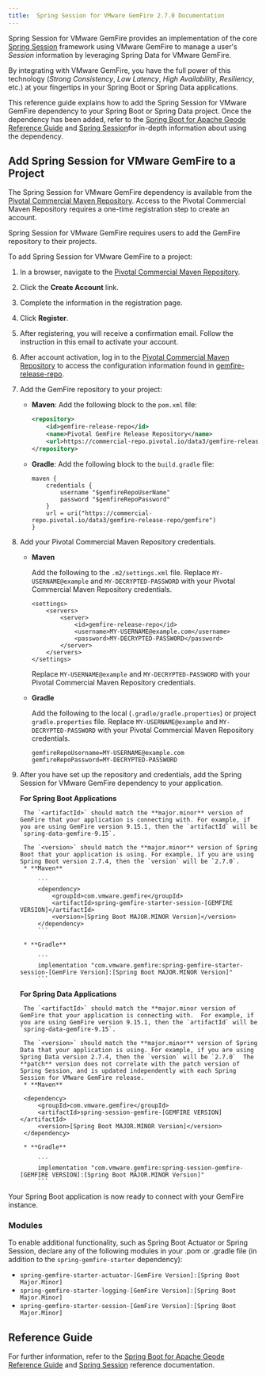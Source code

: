 ```yaml
---
title:  Spring Session for VMware GemFire 2.7.0 Documentation
---
```


<!-- 
 Copyright (c) VMware, Inc. 2022. All rights reserved.
 Licensed to the Apache Software Foundation (ASF) under one or more contributor license
 agreements. See the NOTICE file distributed with this work for additional information regarding
 copyright ownership. The ASF licenses this file to You under the Apache License, Version 2.0 (the
 "License"); you may not use this file except in compliance with the License. You may obtain a
 copy of the License at
 
 http://www.apache.org/licenses/LICENSE-2.0
 
 Unless required by applicable law or agreed to in writing, software distributed under the License
 is distributed on an "AS IS" BASIS, WITHOUT WARRANTIES OR CONDITIONS OF ANY KIND, either express
 or implied. See the License for the specific language governing permissions and limitations under
 the License.
-->

<!--
Licensed to the Apache Software Foundation (ASF) under one or more
contributor license agreements.  See the NOTICE file distributed with
this work for additional information regarding copyright ownership.
The ASF licenses this file to You under the Apache License, Version 2.0
(the "License"); you may not use this file except in compliance with
the License.  You may obtain a copy of the License at

     http://www.apache.org/licenses/LICENSE-2.0

Unless required by applicable law or agreed to in writing, software
distributed under the License is distributed on an "AS IS" BASIS,
WITHOUT WARRANTIES OR CONDITIONS OF ANY KIND, either express or implied.
See the License for the specific language governing permissions and
limitations under the License.
-->

Spring Session for VMware GemFire provides an implementation of the core [Spring Session](https://spring.io/projects/spring-session) framework using VMware GemFire to manage a user's _Session_ information by leveraging Spring Data for VMware GemFire.

By integrating with VMware GemFire, you have the full power of this technology (_Strong Consistency_, _Low Latency_, _High Availability_, _Resiliency_, etc.) at your fingertips in your Spring Boot or Spring Data applications.

This reference guide explains how to add the Spring Session for VMware GemFire dependency to your Spring Boot or Spring Data project. Once the dependency has been added, refer to the [Spring Boot for Apache Geode Reference Guide](https://docs.spring.io/spring-boot-data-geode-build/current/reference/html5/) and [Spring Session](https://docs.spring.io/spring-session-data-geode/docs/current/reference/html5/)for in-depth information about using the dependency.

## <a id="add-to-project"></a>Add Spring Session for VMware GemFire to a Project

The Spring Session for VMware GemFire dependency is available from the [Pivotal Commercial Maven Repository](https://commercial-repo.pivotal.io/login/auth). Access to the Pivotal Commercial Maven Repository requires a one-time registration step to create an account.

Spring Session for VMware GemFire requires users to add the GemFire repository to their projects.

To add Spring Session for VMware GemFire to a project:

1. In a browser, navigate to the [Pivotal Commercial Maven Repository](https://commercial-repo.pivotal.io/login/auth).

2. Click the **Create Account** link.

3. Complete the information in the registration page.

4. Click **Register**.

5. After registering, you will receive a confirmation email. Follow the instruction in this email to activate your account.

6. After account activation, log in to the  [Pivotal Commercial Maven Repository](https://commercial-repo.pivotal.io/login/auth) to access the configuration information found in [gemfire-release-repo](https://commercial-repo.pivotal.io/repository/gemfire-release-repo).

7. Add the GemFire repository to your project:

    * **Maven**: Add the following block to the `pom.xml` file:

        ```xml
        <repository>
            <id>gemfire-release-repo</id>
            <name>Pivotal GemFire Release Repository</name>
            <url>https://commercial-repo.pivotal.io/data3/gemfire-release-repo/gemfire</url>
        </repository>
        ```

    * **Gradle**: Add the following block to the `build.gradle` file:

        ```
        maven {
            credentials {
                username "$gemfireRepoUserName"
                password "$gemfireRepoPassword"
            }
            url = uri("https://commercial-repo.pivotal.io/data3/gemfire-release-repo/gemfire")
        }
        ```

8. Add your Pivotal Commercial Maven Repository credentials.

    * **Maven**

        Add the following to the `.m2/settings.xml` file. Replace `MY-USERNAME@example` and `MY-DECRYPTED-PASSWORD` with your Pivotal Commercial Maven Repository credentials.
        ```
        <settings>
            <servers>
                <server>
                    <id>gemfire-release-repo</id>
                    <username>MY-USERNAME@example.com</username>
                    <password>MY-DECRYPTED-PASSWORD</password>
                </server>
            </servers>
        </settings>
        ```
        Replace `MY-USERNAME@example` and `MY-DECRYPTED-PASSWORD` with your Pivotal Commercial Maven Repository credentials.

    * **Gradle**

        Add the following to the local (`.gradle/gradle.properties`) or project `gradle.properties` file. Replace `MY-USERNAME@example` and `MY-DECRYPTED-PASSWORD` with your Pivotal Commercial Maven Repository credentials.
        ```
        gemfireRepoUsername=MY-USERNAME@example.com
        gemfireRepoPassword=MY-DECRYPTED-PASSWORD
        ```

9. After you have set up the repository and credentials, add the Spring Session for VMware GemFire dependency to your application.

    **For Spring Boot Applications**

        The `<artifactId>` should match the **major.minor** version of GemFire that your application is connecting with. For example, if you are using GemFire version 9.15.1, then the `artifactId` will be `spring-data-gemfire-9.15`.

        The `<version>` should match the **major.minor** version of Spring Boot that your application is using. For example, if you are using Spring Boot version 2.7.4, then the `version` will be `2.7.0`.
        * **Maven**

            ```
            <dependency>
                <groupId>com.vmware.gemfire</groupId>
                <artifactId>spring-gemfire-starter-session-[GEMFIRE VERSION]</artifactId>
                <version>[Spring Boot MAJOR.MINOR Version]</version>
            </dependency>
            ```

        * **Gradle**

            ```
            implementation "com.vmware.gemfire:spring-gemfire-starter-session-[GemFire Version]:[Spring Boot MAJOR.MINOR Version]"
            ```

    **For Spring Data Applications**

        The `<artifactId>` should match the **major.minor version of GemFire that your application is connecting with.  For example, if you are using GemFire version 9.15.1, then the `artifactId` will be `spring-data-gemfire-9.15`.

        The `<version>` should match the **major.minor** version of Spring Data that your application is using. For example, if you are using Spring Data version 2.7.4, then the `version` will be `2.7.0`  The **patch** version does not correlate with the patch version of Spring Session, and is updated independently with each Spring Session for VMware GemFire release.
        * **Maven**

        <dependency>
            <groupId>com.vmware.gemfire</groupId>
            <artifactId>spring-session-gemfire-[GEMFIRE VERSION]</artifactId>
            <version>[Spring Boot MAJOR.MINOR Version]</version>
        </dependency>

        * **Gradle**

            ```
            implementation "com.vmware.gemfire:spring-session-gemfire-[GEMFIRE VERSION]:[Spring Boot MAJOR.MINOR Version]"
            ```


Your Spring Boot application is now ready to connect with your GemFire instance.

### <a id="modules"></a>Modules

To enable additional functionality, such as Spring Boot Actuator or Spring Session, declare any of the following modules in your .pom or .gradle file (in addition to the `spring-gemfire-starter` dependency):

* `spring-gemfire-starter-actuator-[GemFire Version]:[Spring Boot Major.Minor]`
* `spring-gemfire-starter-logging-[GemFire Version]:[Spring Boot Major.Minor]`
* `spring-gemfire-starter-session-[GemFire Version]:[Spring Boot Major.Minor]`


## <a id="reference-guide"></a>Reference Guide

For further information, refer to the [Spring Boot for Apache Geode Reference Guide](https://docs.spring.io/spring-boot-data-geode-build/current/reference/html5/) and [Spring Session](https://docs.spring.io/spring-session-data-geode/docs/current/reference/html5/) reference documentation.
